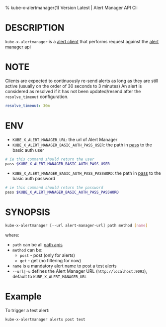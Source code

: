 % kube-x-alertmanager(1) Version Latest | Alert Manager API Cli
# DESCRIPTION


`kube-x-alertmanager` is a [alert client](https://prometheus.io/docs/alerting/latest/clients/)
that performs request against the [alert manager api](https://petstore.swagger.io/?url=https://raw.githubusercontent.com/prometheus/alertmanager/main/api/v2/openapi.yaml)

# NOTE
Clients are expected to continuously re-send alerts as long as they are still active (usually on the order of 30 seconds to 3 minutes)
An alert is considered as resolved if it has not been updated/resend after the `resolve_timeout` configuration.
```yaml
resolve_timeout: 30m
```

# ENV

* `KUBE_X_ALERT_MANAGER_URL`: the url of Alert Manager
* `KUBE_X_ALERT_MANAGER_BASIC_AUTH_PASS_USER`: the path in [pass](https://www.passwordstore.org/) to the basic auth user
```bash
# ie this command should return the user
pass $KUBE_X_ALERT_MANAGER_BASIC_AUTH_PASS_USER
```
* `KUBE_X_ALERT_MANAGER_BASIC_AUTH_PASS_PASSWORD`: the path in [pass](https://www.passwordstore.org/) to the basic auth password
```bash
# ie this command should return the password
pass $KUBE_X_ALERT_MANAGER_BASIC_AUTH_PASS_PASSWORD
```

# SYNOPSIS

```bash
kube-x-alertmanager [--url alert-manager-url] path method [name]
```

where:
* `path` can be all [path apis](https://petstore.swagger.io/?url=https://raw.githubusercontent.com/prometheus/alertmanager/main/api/v2/openapi.yaml)
* `method` can be:
  * `post` - post (only for alerts)
  * `get`  - get (no filtering for now)
* `name` is a mandatory alert name to post a test alerts
* `--url|-u` defines the Alert Manager URL (`http://localhost:9093`), default to `KUBE_X_ALERT_MANAGER_URL`

# Example
To trigger a test alert:
```bash
kube-x-alertmanager alerts post test
```

